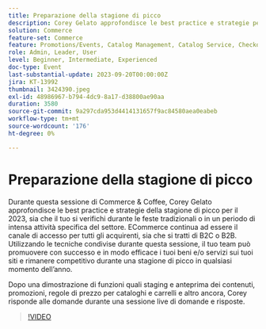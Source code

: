 ```yaml
---
title: Preparazione della stagione di picco
description: Corey Gelato approfondisce le best practice e strategie per la stagione di picco, impara a promuovere con successo e in modo efficace i tuoi beni e/o servizi sui siti e resta competitivo durante la stagione di picco in qualsiasi momento dell’anno. Dopo una dimostrazione di funzioni quali staging e anteprima dei contenuti, promozioni, regole di prezzo per cataloghi e carrelli e altro ancora, Corey risponde alle domande durante una sessione live di domande e risposte.
solution: Commerce
feature-set: Commerce
feature: Promotions/Events, Catalog Management, Catalog Service, Checkout, Best Practices, Price Rules
role: Admin, Leader, User
level: Beginner, Intermediate, Experienced
doc-type: Event
last-substantial-update: 2023-09-20T00:00:00Z
jira: KT-13992
thumbnail: 3424390.jpeg
exl-id: 48986967-b794-4dc9-8a17-d38800ae90aa
duration: 3580
source-git-commit: 9a297cda953d4414131657f9ac84580aea0eabeb
workflow-type: tm+mt
source-wordcount: '176'
ht-degree: 0%

---
```


# Preparazione della stagione di picco

Durante questa sessione di Commerce &amp; Coffee, Corey Gelato approfondisce le best practice e strategie della stagione di picco per il 2023, sia che il tuo si verifichi durante le feste tradizionali o in un periodo di intensa attività specifica del settore. ECommerce continua ad essere il canale di accesso per tutti gli acquirenti, sia che si tratti di B2C o B2B. Utilizzando le tecniche condivise durante questa sessione, il tuo team può promuovere con successo e in modo efficace i tuoi beni e/o servizi sui tuoi siti e rimanere competitivo durante una stagione di picco in qualsiasi momento dell’anno.

Dopo una dimostrazione di funzioni quali staging e anteprima dei contenuti, promozioni, regole di prezzo per cataloghi e carrelli e altro ancora, Corey risponde alle domande durante una sessione live di domande e risposte.

>[!VIDEO](https://video.tv.adobe.com/v/3424390/?learn=on)

